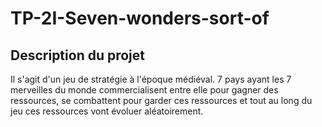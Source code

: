 # TP-2I-Seven-wonders-sort-of

## __Description du projet__
Il s'agit d'un jeu de stratégie à l'époque médiéval. 7 pays ayant les 7 merveilles du monde commercialisent entre elle pour gagner des ressources, se combattent pour garder ces ressources et tout au long du jeu ces ressources vont évoluer aléatoirement. 
